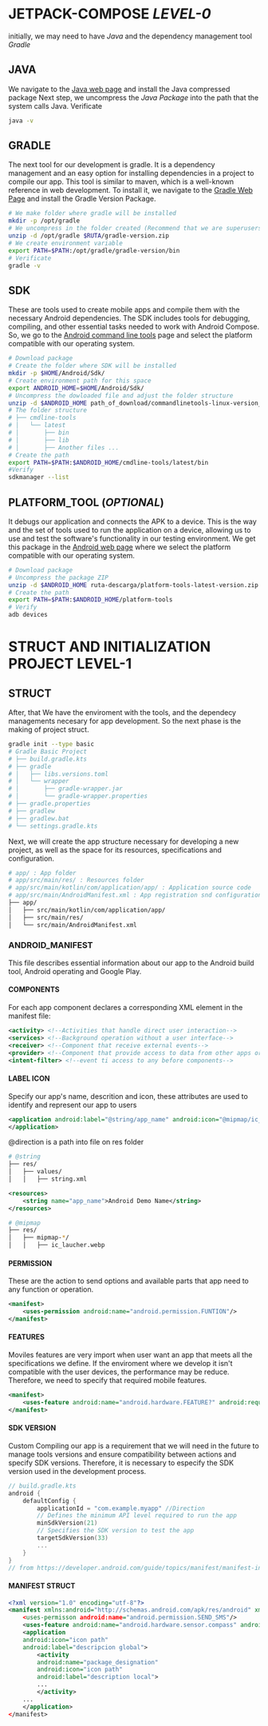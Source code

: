 # JETPACK-COMPOSE ***LEVEL-0***
initially, we may need to have *Java* and the dependency management tool *Gradle*
## JAVA
We navigate to the [Java web page](https://www.java.com/es/download/linux_manual.jsp) and install the Java compressed package 
Next step, we uncompress the _Java Package_ into the path that the system calls Java.
Verificate
```bash
java -v
```
## GRADLE
The next tool for our development is gradle. It is a dependency management and an easy option for installing dependencies in a project to compile our app. This tool is similar to maven, which is a well-known reference in web development.
To install it, we navigate to the [Gradle Web Page](https://gradle.org/releases/) and install the Gradle Version Package.
```bash
# We make folder where gradle will be installed
mkdir -p /opt/gradle
# We uncompress in the folder created (Recommend that we are superusers)
unzip -d /opt/gradle $RUTA/gradle-version.zip
# We create environment variable
export PATH=$PATH:/opt/gradle/gradle-version/bin
# Verificate
gradle -v
```
##  SDK
These are tools used to create mobile apps and compile them with the necessary Android dependencies. The SDK includes tools for debugging, compiling, and other essential tasks needed to work with Android Compose.
So, we go to the [Android command line tools](https://developer.android.com/studio#command-line-tools-only) page and select the  platform compatible with our operating system.
```bash
# Download package
# Create the folder where SDK will be installed
mkdir -p $HOME/Android/Sdk/
# Create environment path for this space
export ANDROID_HOME=$HOME/Android/Sdk/
# Uncompress the dowloaded file and adjust the folder structure
unzip -d $ANDROID_HOME path_of_download/commandlinetools-linux-version_latest.zip
# The folder structure
# ├── cmdline-tools
# │   └── latest
# │       ├── bin
# │       ├── lib
# │       ├── Another files ...
# Create the path
export PATH=$PATH:$ANDROID_HOME/cmdline-tools/latest/bin
#Verify
sdkmanager --list
```
## PLATFORM_TOOL (**_OPTIONAL_**)
It debugs our application and connects the APK to a device. This is the way and the set of tools used to run the application on a device, allowing us to use and test the software's functionality in our testing environment.
We get this package in the [Android web page](https://developer.android.com/tools/releases/platform-tools) where we select the platform compatible with our operating system.
```bash
# Download package
# Uncompress the package ZIP
unzip -d $ANDROID_HOME ruta-descarga/platform-tools-latest-version.zip
# Create the path
export PATH=$PATH:$ANDROID_HOME/platform-tools
# Verify
adb devices
```
# STRUCT AND INITIALIZATION PROJECT LEVEL-1
## STRUCT
After, that We have the enviroment with the tools, and the dependecy managements necesary for app development. So the next phase is the making of project struct.
```bash
gradle init --type basic
# Gradle Basic Project
# ├── build.gradle.kts
# ├── gradle
# │   ├── libs.versions.toml
# │   └── wrapper
# │       ├── gradle-wrapper.jar
# │       └── gradle-wrapper.properties
# ├── gradle.properties
# ├── gradlew
# ├── gradlew.bat
# └── settings.gradle.kts
```
Next, we will create the app structure necessary for developing a new project, as well as the space for its resources, specifications and configuration.
```bash
# app/ : App folder
# app/src/main/res/ : Resources folder
# app/src/main/kotlin/com/application/app/ : Application source code
# app/src/main/AndroidManifest.xml : App registration snd configuration
├── app/
│   ├── src/main/kotlin/com/application/app/
│   ├── src/main/res/
│   └── src/main/AndroidManifest.xml
```
### ANDROID_MANIFEST
This file describes essential information about our app to the Android build tool, Android operating and Google Play.
#### COMPONENTS
For each app component declares a corresponding XML element in the manifest file:
```xml
<activity> <!--Activities that handle direct user interaction-->
<services> <!--Background operation without a user interface-->
<receiver> <!--Component that receive external events-->
<provider> <!--Component that provide access to data from other apps or from the same app-->
<intent-filter> <!--event ti access to any before components-->
```
#### LABEL ICON
Specify our app's name, descrition and icon, these attributes are used to identify and represent our app to users
```xml
<application android:label="@string/app_name" android:icon="@mipmap/ic_laucher">
</application>
```
@direction is a path into file on res folder
```bash
# @string
├── res/
│   ├── values/
│   │   ├── string.xml
```
```xml
<resources>
	<string name="app_name">Android Demo Name</string>
</resources>
```
```bash
# @mipmap
├── res/
│   ├── mipmap-*/
│   │   ├── ic_laucher.webp
```
#### PERMISSION
These are the action to send options and available parts that app need to any function or operation.
```xml
<manifest>
	<uses-permission android:name="android.permission.FUNTION"/>
</manifest>
```
#### FEATURES
Moviles features are very import when user want an app that meets all the specifications we define. If the enviroment where we develop it isn't compatible with the user devices, the performance may be reduce. Therefore, we need to specify that required mobile features.
```xml
<manifest>
	<uses-feature android:name="android.hardware.FEATURE?" android:required="true"/>
</manifest>
```
#### SDK VERSION
Custom Compiling our app is a requirement that we will need in the future to manage tools versions and ensure compatibility between  actions and specify SDK versions. Therefore, it is necessary to especify the SDK version used in the development process.
```kotlin
// build.gradle.kts
android {
	defaultConfig {
		applicationId = "com.example.myapp" //Direction
		// Defines the minimum API level required to run the app
		minSdkVersion(21)
		// Specifies the SDK version to test the app
		targetSdkVersion(33)
		...
	}
}
// from https://developer.android.com/guide/topics/manifest/manifest-intro#kts
```
#### MANIFEST STRUCT
```xml
<?xml version="1.0" encoding="utf-8"?>
<manifest xmlns:android="http://schemas.android.com/apk/res/android" xmlns:tools="http://schemas.android.com/tools"
	<uses-permisson android:name="android.permission.SEND_SMS"/>
	<uses-feature android:name="android.hardware.sensor.compass" androis:required="true"/>
	<application
	android:icon="icon path"
	android:label="descripcion global">
		<activity 
		android:name="package_designation"
		android:icon="icon path"
		android:label="description local">
		...	
		</activity>
	...
	</application>
</manifest>
```

